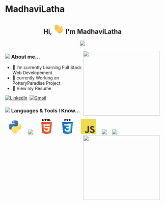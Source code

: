# MadhaviLatha
<h2 align="center">Hi, <img src="https://raw.githubusercontent.com/ABSphreak/ABSphreak/master/gifs/Hi.gif" width="35"> I'm MadhaviLatha</h2>
<p align="center">
  <a href="https://github.com/DenverCoder1/readme-typing-svg"><img src="https://readme-typing-svg.herokuapp.com?font=Time+New+Roman&color=cyan&size=25&center=true&vCenter=true&width=600&height=100&lines=MadhaviLatha;++;Full+Stack+Web+Developer,;Batchlor+of+Commerce+Student+2022,;Active+Learner/Researcher,;Interest+to+learn+new+stuffs.."></a>
</p>
<img align='right' src="http://cdn.lowgif.com/small/9cb12f51dffbaaa6-character-typing-by-vincent-mokuenko-dribbble.gif" width="250" height="210">
<h3><img src="https://media.giphy.com/media/ObNTw8Uzwy6KQ/giphy.gif" width="30px">&nbsp;About me...<br></h3>

- 🔭 I’m currently Learning Full Stack Web Developement
- 🌱 currently Working on PotteryParadise Project
-   👯 View my Resume
  

<a href="https://www.linkedin.com/in/madhavi-latha-861b40243/"><img src="https://img.shields.io/badge/linkedin-%230077B5.svg?&style=for-the-badge&logo=linkedin&logoColor=white" alt="LinkedIn" /></a>&nbsp;
<a href="mailto:madhavilathamadhu54gmail.com?subject=Hello%20Sameer"><img src="https://img.shields.io/badge/gmail-%23D14836.svg?&style=for-the-badge&logo=gmail&logoColor=white" alt="Gmail"/></a>&nbsp;

<h3><img src="https://media.giphy.com/media/ObNTw8Uzwy6KQ/giphy.gif" width="30px">&nbsp;Languages & Tools I Know...<br></h3>
  <code> <img height="50" src="https://raw.githubusercontent.com/devicons/devicon/master/icons/python/python-original.svg"> </code>
  <code> <img height="50" src="https://cdn.iconscout.com/icon/free/png-256/free-react-1-282599.png?f=webp"> </code>
  <code> <img height="50" src="https://raw.githubusercontent.com/devicons/devicon/master/icons/html5/html5-original-wordmark.svg"> </code>
  <code> <img height="50" src="https://raw.githubusercontent.com/devicons/devicon/master/icons/css3/css3-original-wordmark.svg"> </code>
  <code> <img height="50" src="https://raw.githubusercontent.com/devicons/devicon/master/icons/javascript/javascript-original.svg"> </code>
  <code> <img height="50" src="https://whatisdbms.com/wp-content/uploads/2022/03/Database-mysql.png"> </code>
  <code> <img height="50" src="https://play-lh.googleusercontent.com/erU9Hj8_nNsWnyJgFks0p0jdpu769mbv10SjH45JnZshNV_eEITl3RBeqPgCfKtD0Ghd"> </code>

  <img align='right' src="https://user-images.githubusercontent.com/74038190/221352975-94759904-aa4c-4032-a8ab-b546efb9c478.gif" width="250" height="210">

